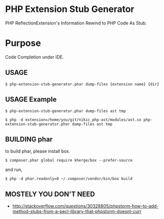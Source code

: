 PHP Extension Stub Generator
===========================================================

PHP ReflectionExtension's Information Rewind to PHP Code As Stub.

# Purpose
Code Completion under IDE.

## USAGE

```
$ php-extension-stub-generator.phar dump-files {extension name} {dir}
```

## USAGE Example

```
$ php-extension-stub-generator.phar dump-files ast tmp
```

```
$ php -d extension=/home/you/git/nikic_php-ast/modules/ast.so php-extension-stub-generator.phar dump-files ast tmp
```


## BUILDING phar

to build phar, please install box.

```
$ composer.phar global require kherge/box --prefer-source
```

and run,

```
$ php -d phar.readonly=0 ~/.composer/vendor/bin/box build
```

## MOSTELY YOU DON'T NEED

  - http://stackoverflow.com/questions/30328805/phpstorm-how-to-add-method-stubs-from-a-pecl-library-that-phpstorm-doesnt-curr
